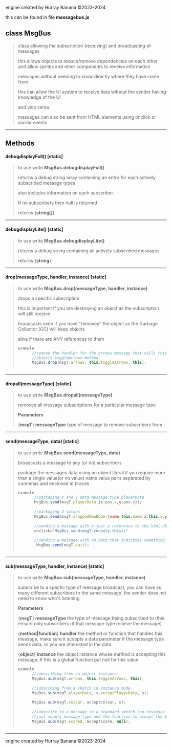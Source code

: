 engine created by Hurray Banana &copy;2023-2024

this can be found in file **messagebus.js**
## class MsgBus
> class allowing the subscription (receiving) and broadcasting of messages
> 
> this allows objects to reduce/remove dependencies on each other and allow sprites and other components to receive information
> 
> messages without needing to know directly where they have come from
> 
> this can allow the UI system to receive data without the sender having knowledge of the UI
> 
> and vice versa
> 
> messages can also be sent from HTML elements using onclick or similar events
> 
> 

---

## Methods
####  debugdisplayFull() [static]
> to use write **MsgBus.debugdisplayFull()**
> 
> returns a debug string array containing an entry for each actively subscribed message types
> 
> also includes information on each subscriber.
> 
> If no subscribers then null is returned
> 
> 
> returns {**string[]**}
> 
> 

---

####  debugdisplayLite() [static]
> to use write **MsgBus.debugdisplayLite()**
> 
> returns a debug string containing all actively subscribed messages
> 
> 
> returns {**string**}
> 
> 

---

####  drop(messageType, handler, instance) [static]
> to use write **MsgBus.drop(messageType, handler, instance)**
> 
> drops a specific subscription
> 
> this is important if you are destroying an object as the subscription will still receive
> 
> broadcasts even if you have "removed" the object as the Garbage Collector (GC) will keep objects
> 
> alive if there are ANY references to them
> 
> ```js
> example
>       //remove the handler for the arrows message that calls this
>       //objects toggleArrows method
>       MsgBus.drop(msgT.arrows, this.toggleArrows, this);
>      
> ```
> 

---

####  dropall(messageType) [static]
> to use write **MsgBus.dropall(messageType)**
> 
> removes all message subscriptions for a particular message type
> 
> 
> **Parameters**
> 
> {**msgT**} **messageType** type of message to remove subscribers from
> 
> 

---

####  send(messageType, data) [static]
> to use write **MsgBus.send(messageType, data)**
> 
> broadcasts a message to any (or no) subscribers
> 
> package the messages data using an object literal if you require more than a single value(or no value) name value pairs separated by commnas and enclosed in braces
> 
> ```js
> example
>        //packaging x and y data message type playerData
>        MsgBus.send(msgT.playerData,{x:pos.x,y:pos.y});
>       
>        //packaging 3 values 
>        MsgBus.send(msgT.droppedNewNode,{name:this.name,x:this.x,y:this.y});
>       
>        //sending a message with a just a reference to the html object that sent it, suing the onclick event from HTML
>        onclick="MsgBus.send(msgT.console,this);"
>       
>        //sending a message with no data that indicates something general happened
>         MsgBus.send(msgT.quit);
>      
> ```
> 

---

####  sub(messageType, handler, instance) [static]
> to use write **MsgBus.sub(messageType, handler, instance)**
> 
> subscribe to a specfic type of message broadcast, you can have as many different subscribers to the same message. the sender does not need to know who's listening
> 
> 
> **Parameters**
> 
> {**msgT**} **messageType** the type of message being subscribed to (this ensure only subscribers of that message type recieve the message)
> 
> {**method|function**} **handler** the method or function that handles this message, make sure it accepts a data parameter if the message type sends data, or you are interested in the data
> 
> {**object**} **instance** the object instance whose method is accepting this message. If this is a global function put null for this value
> 
> ```js
> example
>       //subscribing from an object instance
>       MsgBus.sub(msgT.arrows, this.toggleArrows, this);
>       
>       //subscrbing from a sketch in instance mode
>       MsgBus.sub(msgT.playerData, s.acceptPlayerData, s);
>       
>       MsgBus.sub(msgT.colour, acceptcolour, s);
>       
>       //subscribe to a message in a standard sketch (no instance required), 
>       //just supply message type and the function to accept the broadcast
>       MsgBus.sub(msgT.scored, acceptscore, null);
>      
> ```
> 

---

engine created by Hurray Banana &copy;2023-2024
